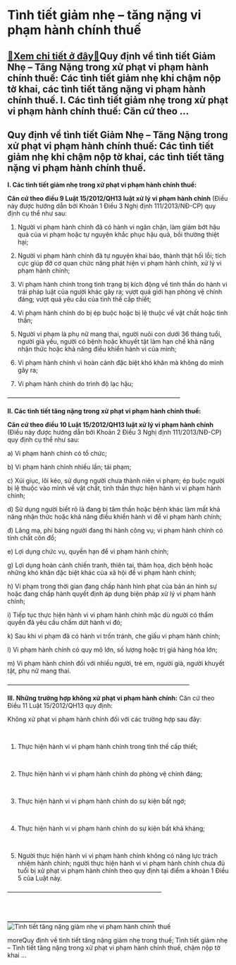 Tình tiết giảm nhẹ – tăng nặng vi phạm hành chính thuế
======================================================

[:gift:Xem chi tiết ở đây:gift:](https://hddtvn.com/tinh-tiet-giam-nhe-tang-nang-vi-pham-hanh-chinh-thue/)Quy định về tình tiết Giảm Nhẹ – Tăng Nặng trong xử phạt vi phạm hành chính thuế: Các tình tiết giảm nhẹ khi chậm nộp tờ khai, các tình tiết tăng nặng vi phạm hành chính thuế. I. Các tình tiết giảm nhẹ trong xử phạt vi phạm hành chính thuế: Căn cứ theo …
--------------------------------------------------------------------------------------------------------------------------------------------------------------------------------------------------------------------------------------------------------------



Quy định về tình tiết Giảm Nhẹ – Tăng Nặng trong xử phạt vi phạm hành chính thuế: Các tình tiết giảm nhẹ khi chậm nộp tờ khai, các tình tiết tăng nặng vi phạm hành chính thuế.
---------------------------------------------------------------------------------------------------------------------------------------------------------------------------------


**I. Các tình tiết giảm nhẹ trong xử phạt vi phạm hành chính thuế:**


**Căn cứ theo điều 9 Luật 15/2012/QH13 luật xử lý vi phạm hành chính** (Điều này được hướng dẫn bởi Khoản 1 Điều 3 Nghị định 111/2013/NĐ-CP) quy định cụ thể như sau:


1. Người vi phạm hành chính đã có hành vi ngăn chặn, làm giảm bớt hậu quả của vi phạm hoặc tự nguyện khắc phục hậu quả, bồi thường thiệt hại;


2. Người vi phạm hành chính đã tự nguyện khai báo, thành thật hối lỗi; tích cực giúp đỡ cơ quan chức năng phát hiện vi phạm hành chính, xử lý vi phạm hành chính;


3. Vi phạm hành chính trong tình trạng bị kích động về tinh thần do hành vi trái pháp luật của người khác gây ra; vượt quá giới hạn phòng vệ chính đáng; vượt quá yêu cầu của tình thế cấp thiết;


4. Vi phạm hành chính do bị ép buộc hoặc bị lệ thuộc về vật chất hoặc tinh thần;


5. Người vi phạm là phụ nữ mang thai, người nuôi con dưới 36 tháng tuổi, người già yếu, người có bệnh hoặc khuyết tật làm hạn chế khả năng nhận thức hoặc khả năng điều khiển hành vi của mình;


6. Vi phạm hành chính vì hoàn cảnh đặc biệt khó khăn mà không do mình gây ra;


7. Vi phạm hành chính do trình độ lạc hậu;



————————————————————————————

**II. Các tình tiết tăng nặng trong xử phạt vi phạm hành chính thuế:**


**Căn cứ theo điều 10 Luật 15/2012/QH13 luật xử lý vi phạm hành chính** (Điều này được hướng dẫn bởi Khoản 2 Điều 3 Nghị định 111/2013/NĐ-CP) quy định cụ thể như sau: 


a) Vi phạm hành chính có tổ chức;


b) Vi phạm hành chính nhiều lần; tái phạm;


c) Xúi giục, lôi kéo, sử dụng người chưa thành niên vi phạm; ép buộc người bị lệ thuộc vào mình về vật chất, tinh thần thực hiện hành vi vi phạm hành chính;


d) Sử dụng người biết rõ là đang bị tâm thần hoặc bệnh khác làm mất khả năng nhận thức hoặc khả năng điều khiển hành vi để vi phạm hành chính;


đ) Lăng mạ, phỉ báng người đang thi hành công vụ; vi phạm hành chính có tính chất côn đồ;


e) Lợi dụng chức vụ, quyền hạn để vi phạm hành chính;


g) Lợi dụng hoàn cảnh chiến tranh, thiên tai, thảm họa, dịch bệnh hoặc những khó khăn đặc biệt khác của xã hội để vi phạm hành chính;


h) Vi phạm trong thời gian đang chấp hành hình phạt của bản án hình sự hoặc đang chấp hành quyết định áp dụng biện pháp xử lý vi phạm hành chính;


i) Tiếp tục thực hiện hành vi vi phạm hành chính mặc dù người có thẩm quyền đã yêu cầu chấm dứt hành vi đó;


k) Sau khi vi phạm đã có hành vi trốn tránh, che giấu vi phạm hành chính;


l) Vi phạm hành chính có quy mô lớn, số lượng hoặc trị giá hàng hóa lớn;


m) Vi phạm hành chính đối với nhiều người, trẻ em, người già, người khuyết tật, phụ nữ mang thai.



  

 —————————————————————————————–

  

**III. Những trường hợp không xử phạt vi phạm hành chính:**
Căn cứ theo Điều 11 Luật 15/2012/QH13 quy định:


Không xử phạt vi phạm hành chính đối với các trường hợp sau đây:  

   

1. Thực hiện hành vi vi phạm hành chính trong tình thế cấp thiết;  

   

2. Thực hiện hành vi vi phạm hành chính do phòng vệ chính đáng;  

   

3. Thực hiện hành vi vi phạm hành chính do sự kiện bất ngờ;  

   

4. Thực hiện hành vi vi phạm hành chính do sự kiện bất khả kháng;  

    

5. Người thực hiện hành vi vi phạm hành chính không có năng lực trách nhiệm hành chính; người thực hiện hành vi vi phạm hành chính chưa đủ tuổi bị xử phạt vi phạm hành chính theo quy định tại điểm a khoản 1 Điều 5 của Luật này.



  

—————————————————————————  

  



  

**\_\_\_\_\_\_\_\_\_\_\_\_\_\_\_\_\_\_\_\_\_\_\_\_\_\_\_\_\_\_\_\_\_\_\_\_\_\_\_\_\_\_\_\_\_\_\_\_\_\_**
![Tình tiết tăng nặng giảm nhẹ vi phạm hành chính thuế](https://hddtvn.com/wp-content/uploads/2021/01/tinh-tiet-tang-nang-giam-nhe-vi-pham-hanh-chinh-thue.png "Tình tiết tăng nặng giảm nhẹ vi phạm hành chính thuế")


moreQuy định về tình tiết tăng nặng giảm nhẹ trong thuế; Tình tiết giảm nhẹ – Tình tiết tăng nặng trong xử phạt vi phạm hành chính thuế, chậm nộp tờ khai …

